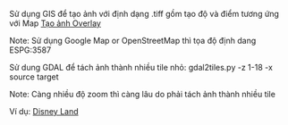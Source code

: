 Sử dụng GIS để tạo ảnh với định dạng .tiff gồm tạo độ và điểm tương ứng với Map [Tạo ảnh Overlay](https://www.youtube.com/watch?v=JaZ2bt2AxUg&ab_channel=RITLibraries) 

Note: Sử dụng Google Map or OpenStreetMap thì tọa độ định dang ESPG:3587

Sử dung GDAL để tách ảnh thành nhiều tile nhỏ: gdal2tiles.py -z 1-18 -x source target 

Note: Càng nhiều độ zoom thì càng lâu do phải tách ảnh thành nhiều tile

Ví dụ: [Disney Land](https://disneyland.disney.go.com/destinations/)